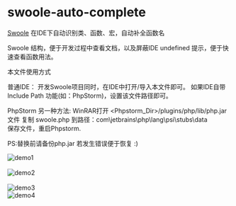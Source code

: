 swoole-auto-complete
====================

[Swoole](https://github.com/matyhtf/swoole) 在IDE下自动识别类、函数、宏，自动补全函数名

Swoole 结构，便于开发过程中查看文档，以及屏蔽IDE undefined 提示，便于快速查看函数用法。
 
本文件使用方式
 
普通IDE：
开发Swoole项目同时，在IDE中打开/导入本文件即可。
如果IDE自带 Include Path 功能(如：PhpStorm)，设置该文件路径即可。

PhpStorm 另一种方法:
WinRAR打开 <Phpstorm_Dir>/plugins/php/lib/php.jar 文件
复制 swoole.php 到路径：com\jetbrains\php\lang\psi\stubs\data\
保存文件，重启Phpstorm.

PS:替换前请备份php.jar 若发生错误便于恢复 :)

![demo1](https://raw2.github.com/EagleWu/swoole-auto-complete/master/demo_img/01.png "demo1")<br />  
![demo2](https://raw2.github.com/EagleWu/swoole-auto-complete/master/demo_img/02.png "demo2")<br />  
![demo3](https://raw2.github.com/EagleWu/swoole-auto-complete/master/demo_img/03.png "demo3")<br />
![demo4](https://raw2.github.com/EagleWu/swoole-auto-complete/master/demo_img/04.png "demo4")  


